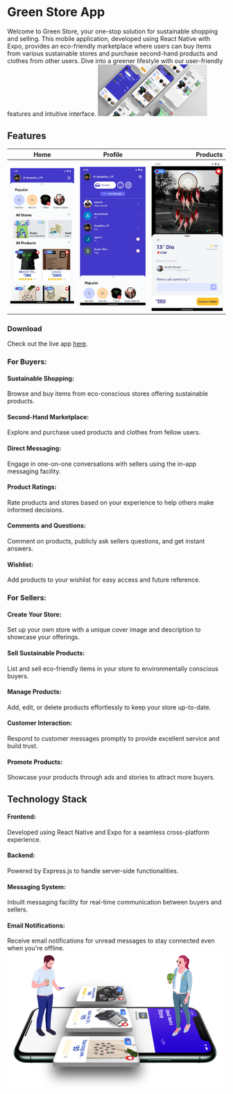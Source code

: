 <h1>Green Store App</h1>
Welcome to Green Store, your one-stop solution for sustainable shopping and selling. This mobile application, developed using React Native with Expo, provides an eco-friendly marketplace where users can buy items from various sustainable stores and purchase second-hand products and clothes from other users. Dive into a greener lifestyle with our user-friendly features and intuitive interface.
<img alt="" style="width:50%" src="https://github.com/ananthujp/StoreApp/blob/master/cropped.png?raw=true"/>
<h2>Features</h2>

| Home        | Profile           | Products   |
| ------------- |:-------------:| -----:|
| <img alt="" src="https://github.com/ananthujp/StoreApp/blob/master/store-1.webp"/> | <img alt="" src="https://github.com/ananthujp/StoreApp/blob/master/store-2.webp"/> | <img alt="" src="https://github.com/ananthujp/StoreApp/blob/master/store-3.webp"/> |
<h3>Download</h3>
Check out the live app <a href="https://play.google.com/store/apps/details?id=com.greenstore">here</a>.

<h3>For Buyers:</h3>
<h4>Sustainable Shopping:</h4> Browse and buy items from eco-conscious stores offering sustainable products.
<h4>Second-Hand Marketplace:</h4> Explore and purchase used products and clothes from fellow users.
<h4>Direct Messaging:</h4> Engage in one-on-one conversations with sellers using the in-app messaging facility.
<h4>Product Ratings:</h4> Rate products and stores based on your experience to help others make informed decisions.
<h4>Comments and Questions:</h4> Comment on products, publicly ask sellers questions, and get instant answers.
<h4>Wishlist:</h4> Add products to your wishlist for easy access and future reference.

<h3>For Sellers:</h3>
<h4>Create Your Store:</h4> Set up your own store with a unique cover image and description to showcase your offerings.
<h4>Sell Sustainable Products:</h4> List and sell eco-friendly items in your store to environmentally conscious buyers.
<h4>Manage Products:</h4> Add, edit, or delete products effortlessly to keep your store up-to-date.
<h4>Customer Interaction:</h4> Respond to customer messages promptly to provide excellent service and build trust.
<h4>Promote Products:</h4> Showcase your products through ads and stories to attract more buyers.
<h2>Technology Stack</h2>
<h4>Frontend:</h4> Developed using React Native and Expo for a seamless cross-platform experience.
<h4>Backend:</h4> Powered by Express.js to handle server-side functionalities.
<h4>Messaging System:</h4> Inbuilt messaging facility for real-time communication between buyers and sellers.
<h4>Email Notifications:</h4> Receive email notifications for unread messages to stay connected even when you're offline.
<img alt="" src="https://github.com/ananthujp/StoreApp/blob/master/email_top.png"/>
